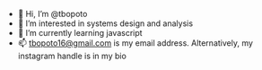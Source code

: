 - 👋 Hi, I’m @tbopoto
- 👀 I’m interested in systems design and analysis
- 🌱 I’m currently learning javascript
- 📫 tbopoto16@gmail.com is my email address. Alternatively, my instagram handle is in my bio

<!---
tbopoto/tbopoto is a ✨ special ✨ repository because its `README.md` (this file) appears on your GitHub profile.
You can click the Preview link to take a look at your changes.
--->
